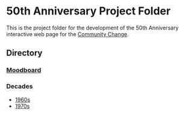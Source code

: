 # 50th Anniversary Project Folder  

This is the project folder for the development of the 50th Anniversary interactive web page for the [Community Change](https://communitychange.org).  

## Directory 

### [Moodboard](TIMELINE/moodboard/readme.md)  
### Decades   
  + [1960s](TIMELINE/1960/)    
  + [1970s](TIMELINE/1970/)    
  

